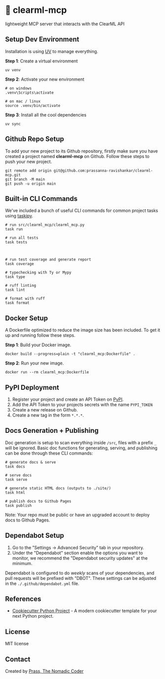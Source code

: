 # :rocket: clearml-mcp

lightweight MCP server that interacts with the ClearML API

## Setup Dev Environment

Installation is using [UV](https://docs.astral.sh/uv/) to manage everything.

**Step 1**: Create a virtual environment

```
uv venv
```

**Step 2**: Activate your new environment

```
# on windows
.venv\Scripts\activate

# on mac / linux
source .venv/bin/activate
```

**Step 3**: Install all the cool dependencies

```
uv sync
```

## Github Repo Setup

To add your new project to its Github repository, firstly make sure you have created a project named **clearml-mcp** on Github.
Follow these steps to push your new project.

```
git remote add origin git@github.com:prassanna-ravishankar/clearml-mcp.git
git branch -M main
git push -u origin main
```

## Built-in CLI Commands

We've included a bunch of useful CLI commands for common project tasks using [taskipy](https://github.com/taskipy/taskipy).

```
# run src/clearml_mcp/clearml_mcp.py
task run

# run all tests
task tests



# run test coverage and generate report
task coverage

# typechecking with Ty or Mypy
task type

# ruff linting
task lint

# format with ruff
task format
```

## Docker Setup

A Dockerfile optimized to reduce the image size has been included. To get it up and running follow these steps.

**Step 1**: Build your Docker image.

```
docker build --progress=plain -t "clearml_mcp:Dockerfile" .
```

**Step 2**: Run your new image.

```
docker run --rm clearml_mcp:Dockerfile
```

## PyPI Deployment

1. Register your project and create an API Token on [PyPI](https://pypi.org/).
2. Add the API Token to your projects secrets with the name `PYPI_TOKEN`
3. Create a new release on Github.
4. Create a new tag in the form `*.*.*`.

## Docs Generation + Publishing

Doc generation is setup to scan everything inside `/src`, files with a prefix `_` will be ignored. Basic doc functions for generating, serving, and publishing can be done through these CLI commands:

```
# generate docs & serve
task docs

# serve docs
task serve

# generate static HTML docs (outputs to ./site/)
task html

# publish docs to Github Pages
task publish
```

Note: Your repo must be public or have an upgraded account to deploy docs to Github Pages.

## Dependabot Setup

1. Go to the "Settings -> Advanced Security" tab in your repository.
2. Under the "Dependabot" section enable the options you want to monitor, we recommend the "Dependabot security updates" at the minimum.

Dependabot is configured to do _weekly_ scans of your dependencies, and pull requests will be prefixed with "DBOT". These settings can be adjusted in the `./.github/dependabot.yml` file.

## References

- [Cookiecutter Python Project](https://github.com/wyattferguson/pattern) - A modern cookiecutter template for your next Python project.

## License

MIT license

## Contact

Created by [Prass, The Nomadic Coder](https://github.com/prassanna-ravishankar)
